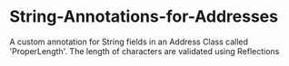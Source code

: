# String-Annotations-for-Addresses
A custom annotation for String fields in an Address Class called 'ProperLength'.  The length of characters are validated using Reflections

